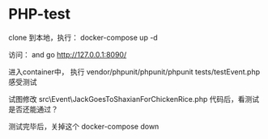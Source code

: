 # PHP-test

clone 到本地，执行：
docker-compose up -d

访问：
and go http://127.0.0.1:8090/

进入container中，
执行 vendor/phpunit/phpunit/phpunit tests/testEvent.php 感受测试

试图修改 src\Event\JackGoesToShaxianForChickenRice.php 代码后，看测试是否还能通过？

测试完毕后，关掉这个
docker-compose down 